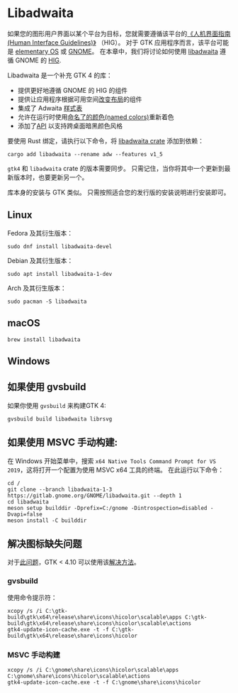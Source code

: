 # Libadwaita

如果您的图形用户界面以某个平台为目标，您就需要遵循该平台的[《人机界面指南 (Human Interface Guidelines)》](https://en.wikipedia.org/wiki/Human_interface_guidelines) （HIG）。 对于 GTK 应用程序而言，该平台可能是 [elementary OS](https://elementary.io/) 或 [GNOME](https://www.gnome.org/)。 在本章中，我们将讨论如何使用  [libadwaita](https://gnome.pages.gitlab.gnome.org/libadwaita/doc/1-latest/) 遵循 GNOME 的 [HIG](https://developer.gnome.org/hig/). 

Libadwaita 是一个补充 GTK 4 的库：
- 提供更好地遵循 GNOME 的 HIG 的组件
- 提供让应用程序根据可用空间[改变布局](https://gnome.pages.gitlab.gnome.org/libadwaita/doc/main/adaptive-layouts.html)的组件
- 集成了 Adwaita [样式表](https://gnome.pages.gitlab.gnome.org/libadwaita/doc/main/styles-and-appearance.html)
- 允许在运行时使用[命名了的颜色(named colors)](https://gnome.pages.gitlab.gnome.org/libadwaita/doc/1-latest/named-colors.html)重新着色
- 添加了[API](https://world.pages.gitlab.gnome.org/Rust/libadwaita-rs/stable/latest/docs/libadwaita/struct.StyleManager.html) 以支持跨桌面暗黑颜色风格

要使用 Rust 绑定，请执行以下命令，将 [libadwaita crate](https://crates.io/crates/libadwaita) 添加到依赖：

```
cargo add libadwaita --rename adw --features v1_5
```

`gtk4` 和 `libadwaita` crate 的版本需要同步。 只需记住，当你将其中一个更新到最新版本时，也要更新另一个。

库本身的安装与 GTK 类似。 只需按照适合您的发行版的安装说明进行安装即可。

## Linux

Fedora 及其衍生版本：

```
sudo dnf install libadwaita-devel
```

Debian 及其衍生版本：

```
sudo apt install libadwaita-1-dev
```

Arch 及其衍生版本：

```
sudo pacman -S libadwaita
```

## macOS

```
brew install libadwaita
```

## Windows

## 如果使用 gvsbuild

如果你使用 `gvsbuild` 来构建GTK 4:

```
gvsbuild build libadwaita librsvg
```


## 如果使用 MSVC 手动构建:

在 Windows 开始菜单中，搜索  `x64 Native Tools Command Prompt for VS 2019`，这将打开一个配置为使用 MSVC x64 工具的终端。 在此运行以下命令：

```
cd /
git clone --branch libadwaita-1-3 https://gitlab.gnome.org/GNOME/libadwaita.git --depth 1
cd libadwaita
meson setup builddir -Dprefix=C:/gnome -Dintrospection=disabled -Dvapi=false
meson install -C builddir
```

## 解决图标缺失问题

对于[此问题](https://gitlab.gnome.org/GNOME/gtk/-/issues/5303)，GTK < 4.10 可以使用该[解决方法](https://gitlab.gnome.org/GNOME/gtk/-/blob/34b9ec5be2f3a38e1e72c4d96f130a2b14734121/NEWS#L60)。

### gvsbuild

使用命令提示符：

```
xcopy /s /i C:\gtk-build\gtk\x64\release\share\icons\hicolor\scalable\apps C:\gtk-build\gtk\x64\release\share\icons\hicolor\scalable\actions
gtk4-update-icon-cache.exe -t -f C:\gtk-build\gtk\x64\release\share\icons\hicolor
```

### MSVC 手动构建


```
xcopy /s /i C:\gnome\share\icons\hicolor\scalable\apps C:\gnome\share\icons\hicolor\scalable\actions
gtk4-update-icon-cache.exe -t -f C:\gnome\share\icons\hicolor
```
